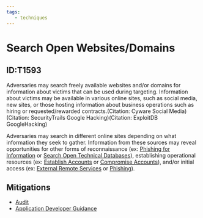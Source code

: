 ```yaml
---
tags:
   - techniques
---
```

# Search Open Websites/Domains
## ID:T1593
Adversaries may search freely available websites and/or domains for information about victims that can be used during targeting. Information about victims may be available in various online sites, such as social media, new sites, or those hosting information about business operations such as hiring or requested/rewarded contracts.(Citation: Cyware Social Media)(Citation: SecurityTrails Google Hacking)(Citation: ExploitDB GoogleHacking)

Adversaries may search in different online sites depending on what information they seek to gather. Information from these sources may reveal opportunities for other forms of reconnaissance (ex: [Phishing for Information](techniques/T1598) or [Search Open Technical Databases](techniques/T1596)), establishing operational resources (ex: [Establish Accounts](techniques/T1585) or [Compromise Accounts](techniques/T1586)), and/or initial access (ex: [External Remote Services](techniques/T1133) or [Phishing](techniques/T1566)).
## Mitigations
* [Audit](mitigations/M1047)
* [Application Developer Guidance](mitigations/M1013)
